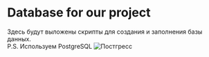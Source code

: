 # Database for our project

Здесь будут выложены скрипты для создания и заполнения базы данных.
<br>P.S. Используем PostgreSQL
![Постгресс](https://user-images.githubusercontent.com/74563717/112508761-e4edb700-8da0-11eb-8599-8ff2fe06d8cd.png)
